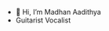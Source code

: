 - 👋 Hi, I’m Madhan Aadithya
-    Guitarist Vocalist




<!---
madhanaadithyap/madhanaadithyap is a ✨ special ✨ repository because its `README.md` (this file) appears on your GitHub profile.
You can click the Preview link to take a look at your changes.
--->
